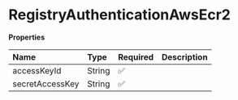 # RegistryAuthenticationAwsEcr2

**Properties**

| Name            | Type   | Required | Description |
| :-------------- | :----- | :------- | :---------- |
| accessKeyId     | String | ✅       |             |
| secretAccessKey | String | ✅       |             |
